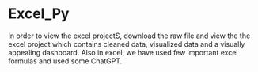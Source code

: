 # Excel_Py

In order to view the excel projectS, download the raw file and view the the excel project which contains cleaned data, visualized data and a visually appealing dashboard. Also in excel, we have used few important excel formulas and used some ChatGPT.
